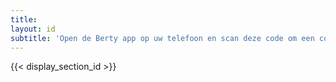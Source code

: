 ```yaml
---
title:
layout: id
subtitle: 'Open de Berty app op uw telefoon en scan deze code om een contactverzoek te doen naar <span class="c-name"></span>'
---
```


{{< display_section_id >}}
